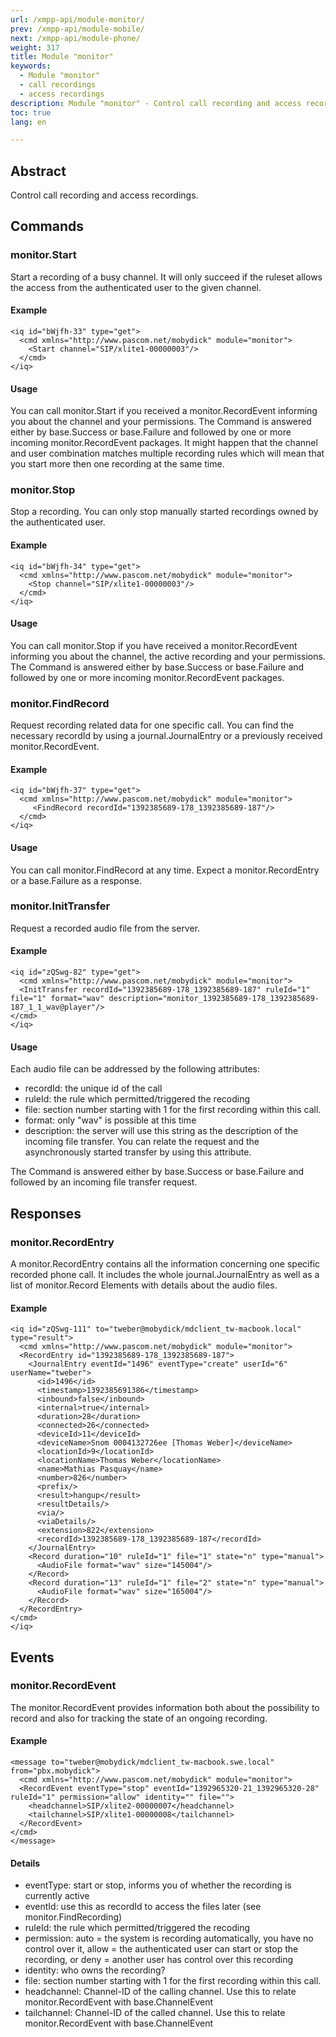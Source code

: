 ```yaml
---
url: /xmpp-api/module-monitor/
prev: /xmpp-api/module-mobile/
next: /xmpp-api/module-phone/
weight: 317
title: Module "monitor"
keywords: 
  - Module "monitor"
  - call recordings
  - access recordings
description: Module "monitor" - Control call recording and access recordings.
toc: true
lang: en

---
```


## Abstract
Control call recording and access recordings.

## Commands

### monitor.Start
Start a recording of a busy channel. It will only succeed if the ruleset allows the access from the authenticated user to the given channel.

#### Example
    <iq id="bWjfh-33" type="get">
      <cmd xmlns="http://www.pascom.net/mobydick" module="monitor">
        <Start channel="SIP/xlite1-00000003"/>
      </cmd>
    </iq>

#### Usage
You can call monitor.Start if you received a monitor.RecordEvent informing you about the channel and your permissions. The Command is answered either by base.Success or base.Failure and followed by one or more incoming monitor.RecordEvent packages. It might happen that the channel and user combination matches multiple recording rules which will mean that you start more then one recording at the same time.

### monitor.Stop
Stop a recording. You can only stop manually started recordings owned by the authenticated user.

#### Example

    <iq id="bWjfh-34" type="get">
      <cmd xmlns="http://www.pascom.net/mobydick" module="monitor">
        <Stop channel="SIP/xlite1-00000003"/>
      </cmd>
    </iq>

#### Usage
You can call monitor.Stop if you have received a monitor.RecordEvent informing you about the channel, the active recording and your permissions. The Command is answered either by base.Success or base.Failure and followed by one or more incoming monitor.RecordEvent packages.

### monitor.FindRecord
Request recording related data for one specific call. You can find the necessary recordId by using a journal.JournalEntry or a previously received monitor.RecordEvent.

#### Example

    <iq id="bWjfh-37" type="get">
      <cmd xmlns="http://www.pascom.net/mobydick" module="monitor">
         <FindRecord recordId="1392385689-178_1392385689-187"/>
      </cmd>
    </iq>

#### Usage
You can call monitor.FindRecord at any time. Expect a monitor.RecordEntry or a base.Failure as a response.

### monitor.InitTransfer
Request a recorded audio file from the server. 

#### Example

    <iq id="zQSwg-82" type="get">
      <cmd xmlns="http://www.pascom.net/mobydick" module="monitor">
      <InitTransfer recordId="1392385689-178_1392385689-187" ruleId="1" file="1" format="wav" description="monitor_1392385689-178_1392385689-187_1_1_wav@player"/>
    </cmd>
    </iq>

#### Usage

Each audio file can be addressed by the following attributes:
* recordId: the unique id of the call
* ruleId: the rule which permitted/triggered the recoding
* file: section number starting with 1 for the first recording within this call. 
* format: only "wav" is possible at this time
* description: the server will use this string as the description of the incoming file transfer. You can relate the request and the asynchronously started transfer by using this attribute.

The Command is answered either by base.Success or base.Failure and followed by an incoming file transfer request.

## Responses

### monitor.RecordEntry
A monitor.RecordEntry contains all the information concerning one specific recorded phone call. It includes the whole journal.JournalEntry as well as a list of monitor.Record Elements with details about the audio files.

#### Example

    <iq id="zQSwg-111" to="tweber@mobydick/mdclient_tw-macbook.local" type="result">
      <cmd xmlns="http://www.pascom.net/mobydick" module="monitor">
      <RecordEntry id="1392385689-178_1392385689-187">
        <JournalEntry eventId="1496" eventType="create" userId="6" userName="tweber">
          <id>1496</id>
          <timestamp>1392385691386</timestamp>
          <inbound>false</inbound>
          <internal>true</internal>
          <duration>28</duration>
          <connected>26</connected>
          <deviceId>11</deviceId>
          <deviceName>Snom 0004132726ee [Thomas Weber]</deviceName>
          <locationId>9</locationId>
          <locationName>Thomas Weber</locationName>
          <name>Mathias Pasquay</name>
          <number>826</number>
          <prefix/>
          <result>hangup</result>
          <resultDetails/>
          <via/>
          <viaDetails/>
          <extension>822</extension>
          <recordId>1392385689-178_1392385689-187</recordId>
        </JournalEntry>
        <Record duration="10" ruleId="1" file="1" state="n" type="manual">
          <AudioFile format="wav" size="145004"/>
        </Record>
        <Record duration="13" ruleId="1" file="2" state="n" type="manual">
          <AudioFile format="wav" size="165004"/>
        </Record>
      </RecordEntry>
    </cmd>
    </iq>

## Events

### monitor.RecordEvent
The monitor.RecordEvent provides information both about the possibility to record and also for tracking the state of an ongoing recording.

#### Example
    <message to="tweber@mobydick/mdclient_tw-macbook.swe.local" from="pbx.mobydick">
      <cmd xmlns="http://www.pascom.net/mobydick" module="monitor">
      <RecordEvent eventType="stop" eventId="1392965320-21_1392965320-28" ruleId="1" permission="allow" identity="" file="">
        <headchannel>SIP/xlite2-00000007</headchannel>
        <tailchannel>SIP/xlite1-00000008</tailchannel>
      </RecordEvent>
    </cmd>
    </message>

#### Details
* eventType: start or stop, informs you of whether the recording is currently active
* eventId: use this as recordId to access the files later (see monitor.FindRecording)
* ruleId: the rule which permitted/triggered the recoding
* permission: auto = the system is recording automatically, you have no control over it, allow = the authenticated user can start or stop the recording,  or deny = another user has control over this recording
* identity: who owns the recording?
* file: section number starting with 1 for the first recording within this call. 
* headchannel: Channel-ID of the calling channel. Use this to relate monitor.RecordEvent with base.ChannelEvent
* tailchannel: Channel-ID of the called channel. Use this to relate monitor.RecordEvent with base.ChannelEvent